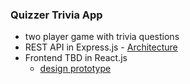 ### Quizzer Trivia App
- two player game with trivia questions
- REST API in Express.js - [Architecture](https://github.com/marcoff90/trivia-web-app/tree/master/docs/api_architecture.pdf)
- Frontend TBD in React.js
  - [design prototype](https://www.figma.com/proto/2b3yeeKWzW6ZIvbijBPL5h/Trivia?page-id=0%3A1&node-id=1%3A2&viewport=241%2C48%2C0.61&scaling=contain&starting-point-node-id=1%3A2)

